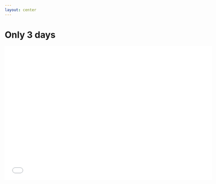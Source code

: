 ```yaml
---
layout: center
---
```


# Only 3 days

<iframe width="658" height="425"
src="/imgs/82fa277759d17ba7390c8599bd006587.mp4"
title="WHY I DONT TEST MY CODE w/ @albertatech #softwareengineerlife" frameborder="0" 
allow="accelerometer; autoplay; clipboard-write; encrypted-media; gyroscope; picture-in-picture;
web-share" referrerpolicy="strict-origin-when-cross-origin" allowfullscreen></iframe>